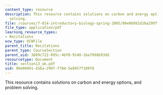 ```yaml
---
content_type: resource
description: This resource contains solutions on carbon and energy options, and problem
  solving.
file: /courses/7-014-introductory-biology-spring-2005/90e06091d16a2997f78d5e8957f189fd_section13_ak.pdf
file_type: application/pdf
learning_resource_types:
- Recitations
ocw_type: OCWFile
parent_title: Recitations
parent_type: CourseSection
parent_uid: 3889c722-095c-4bf0-9140-16a7998b93dd
resourcetype: Document
title: section13_ak.pdf
uid: 90e06091-d16a-2997-f78d-5e8957f189fd
---
```

This resource contains solutions on carbon and energy options, and problem solving.

